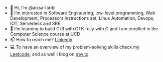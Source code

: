 - 👋 Hi, I’m @aissa-laribi
- 👀 I’m interested in Software Engineering, low-level programming, Web Development, Processors instructions set, Linux Automation,  Devops, IOT, Serverless and SRE.
- 🌱 I’m learning to build GUI with GTK fully with C and I am enrolled in the Computer Science course at UCD
- 📫 How to reach me? [Linkedin](https://www.linkedin.com/in/aissa-laribi-3704b8162/)
- :computer: To have an overview of my problem-solving skills check my [Leetcode]( https://leetcode.com/aissa-laribi/), and as well I blog on [dev.to](https://dev.to/aissalaribi)
<!---
aissa-laribi/aissa-laribi is a ✨ special ✨ repository because its `README.md` (this file) appears on your GitHub profile.
You can click the Preview link to take a look at your changes.
--->
